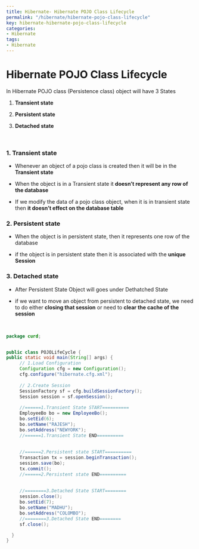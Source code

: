 ```yaml
---
title: Hibernate- Hibernate POJO Class Lifecycle
permalink: "/hibernate/hibernate-pojo-class-lifecycle"
key: hibernate-hibernate-pojo-class-lifecycle
categories:
- Hibernate
tags:
- Hibernate
---
```


Hibernate POJO Class Lifecycle
=================================

In Hibernate POJO class (Persistence class) object will have 3 States

1.  **Transient state** 

2.  **Persistent state**

3.  **Detached state**


<br>


### 1. Transient state

-   Whenever an object of a pojo class is created then it will be in
    the **Transient state**

-   When the object is in a Transient state it **doesn’t represent any row of
    the database**

-   If we modify the data of a pojo class object, when it is in transient state
    then **it doesn’t effect on the database table**

### 2. Persistent state

-   When the object is in persistent state, then it represents one row of the
    database

-   if the object is in persistent state then it is associated with the **unique
    Session**

### 3. Detached state

-   After Persistent State Object will goes under Dethatched State

-   if we want to move an object from persistent to detached state, we need to
    do either **closing that session** or need to **clear the cache of the
    session**


<br>

```java
package curd;


public class POJOLifeCycle {
public static void main(String[] args) {
     // 1.Load Configuration
     Configuration cfg = new Configuration();
     cfg.configure("hibernate.cfg.xml");
    
     // 2.Create Session
     SessionFactory sf = cfg.buildSessionFactory();
     Session session = sf.openSession();
     
     //======1.Transient State START==========
     EmployeeBo bo = new EmployeeBo();
     bo.setEid(6);
     bo.setName("RAJESH");
     bo.setAddress("NEWYORK");
     //======1.Transient State END==========
     
     
     //======2.Persistent state START==========
     Transaction tx = session.beginTransaction();
     session.save(bo);
     tx.commit(); 
     //======2.Persistent state END==========
     
     
     //========3.Detached State START========  
     session.close();
     bo.setEid(7);
     bo.setName("MADHU");
     bo.setAddress("COLOMBO");
     //========3.Detached State END========	
     sf.close();

  }
}
```
